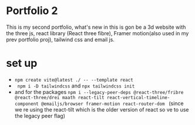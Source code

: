 # Portfolio 2

This is my second portfolio, what's new in this is gon be a 3d website with the three js, react library (React three fibre), Framer motion(also used in my prev portfolio proj), tailwind css and email js.

# set up

- ```npm create vite@latest ./ -- --template react```
- ``` npm i -D tailwindcss``` and ```npx tailwindcss init``` 
- and for the packages ```npm i --legacy-peer-deps @react-three/fribre @react-three/drei maath react-tilt react-vertical-timeline-component @emailjs/browser framer-motion react-router-dom ``` (since we re using the react-tilt which is the older version of react so ve to use the legacy peer flag) 

